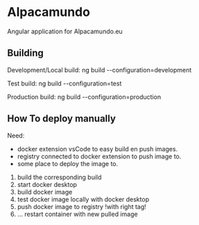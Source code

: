 # Alpacamundo

Angular application for Alpacamundo.eu

## Building

Development/Local build:
ng build --configuration=development

Test build:
ng build --configuration=test

Production build:
ng build --configuration=production

## How To deploy manually
Need:
- docker extension vsCode to easy build en push images.
- registry connected to docker extension to push image to.
- some place to deploy the image to.

1. build the corresponding build
2. start docker desktop
3. build docker image
4. test docker image locally with docker desktop
5. push docker image to registry !with right tag!
6. ... restart container with new pulled image 


